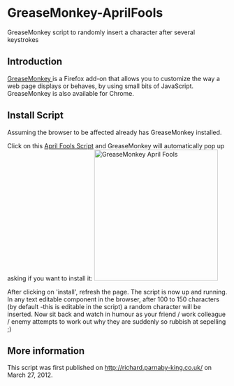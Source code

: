 GreaseMonkey-AprilFools
=======================

GreaseMonkey script to randomly insert a character after several keystrokes

## Introduction

<a href="https://addons.mozilla.org/en-US/firefox/addon/greasemonkey/" title="GreaseMonkey" target="_blank">GreaseMonkey </a>is a Firefox add-on that allows you to customize the way a web page displays or behaves, by using small bits of JavaScript. GreaseMonkey is also available for Chrome.

## Install Script

Assuming the browser to be affected already has GreaseMonkey installed.

Click on this <a href="https://github.com/richard-parnaby-king/GreaseMonkey-AprilFools/raw/master/April_Fools.user.js" title="GreaseMonkey April Fools Script" target="_blank">April Fools Script</a> and GreaseMonkey will automatically pop up asking if you want to install it:
<a href="http://richard.parnaby-king.co.uk/wp-content/uploads/2012/03/GreaseMonkeyAprilFools.jpg"><img src="http://richard.parnaby-king.co.uk/wp-content/uploads/2012/03/GreaseMonkeyAprilFools-283x300.jpg" alt="GreaseMonkey April Fools" title="GreaseMonkeyAprilFools" width="283" height="300" class="aligncenter size-medium wp-image-135" /></a>

After clicking on 'install', refresh the page. The script is now up and running. In any text editable component in the browser, after 100 to 150 characters (by default -this is editable in the script) a random character will be inserted. Now sit back and watch in humour as your friend / work colleague / enemy attempts to work out why they are suddenly so rubbish at sepelling ;)


## More information

This script was first published on <a href="http://richard.parnaby-king.co.uk/2012/03/greasemonkey-april-fools-script/">http://richard.parnaby-king.co.uk/</a> on March 27, 2012.
